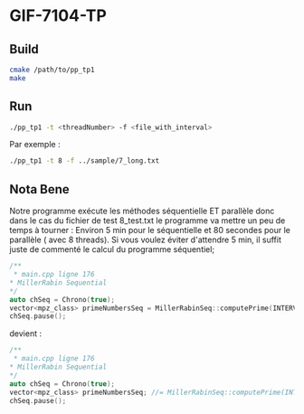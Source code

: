 # GIF-7104-TP

## Build

```sh
cmake /path/to/pp_tp1
make
```

## Run

```sh
./pp_tp1 -t <threadNumber> -f <file_with_interval>
```

Par exemple :

```sh
./pp_tp1 -t 8 -f ../sample/7_long.txt
```

## Nota Bene

Notre programme exécute les méthodes séquentielle ET parallèle donc dans le cas du fichier de test 8_test.txt le
programme va mettre un peu de temps à tourner : Environ 5 min pour le séquentielle et 80 secondes pour le parallèle (
avec 8 threads). Si vous voulez éviter d'attendre 5 min, il suffit juste de commenté le calcul du programme séquentiel;

```c++
/**
 * main.cpp ligne 176
* MillerRabin Sequential
*/
auto chSeq = Chrono(true);
vector<mpz_class> primeNumbersSeq = MillerRabinSeq::computePrime(INTERVALS);
chSeq.pause();
```

devient :

```c++
/**
 * main.cpp ligne 176
* MillerRabin Sequential
*/
auto chSeq = Chrono(true);
vector<mpz_class> primeNumbersSeq; //= MillerRabinSeq::computePrime(INTERVALS);
chSeq.pause();
```